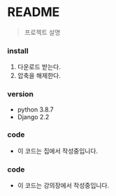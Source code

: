 # README
> 프로젝트 설명

### install
1. 다운로드 받는다.
2. 압축을 해제한다.

### version
- python 3.8.7
- Django 2.2

### code
- 이 코드는 집에서 작성중입니다.

### code
- 이 코드는 강의장에서 작성중입니다.